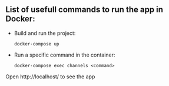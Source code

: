 ## List of usefull commands to run the app in Docker:

- Build and run the project:

      docker-compose up

- Run a specific command in the container:

      docker-compose exec channels <command>

Open http://localhost/ to see the app
